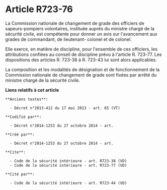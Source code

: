 # Article R723-76

La Commission nationale de changement de grade des officiers de sapeurs-pompiers volontaires, instituée auprès du ministre
chargé de la sécurité civile, est compétente pour donner un avis sur l'avancement aux grades de commandant, de lieutenant-
colonel et de colonel. 

Elle exerce, en matière de discipline, pour l'ensemble de ces officiers, les attributions confiées au conseil de discipline
prévu à l'article R. 723-77. Les dispositions des articles R. 723-38 à R. 723-43 lui sont alors applicables. 

La composition et les modalités de désignation et de fonctionnement de la Commission nationale de changement de grade sont
fixées par arrêté du ministre chargé de la sécurité civile.

**Liens relatifs à cet article**

	**Anciens textes**:

	  - Décret n°2013-412 du 17 mai 2013 - art. 65 (VT)

	**Codifié par**:

	  - Décret n°2014-1253 du 27 octobre 2014 - art.

	**Créé par**:

	  - Décret n°2014-1253 du 27 octobre 2014 - art.

	**Cite**:

	  - Code de la sécurité intérieure - art. R723-38 (VD)
	  - Code de la sécurité intérieure - art. R723-77 (VD)

	**Cité par**:

	  - Code de la sécurité intérieure - art. R723-44 (VD)
